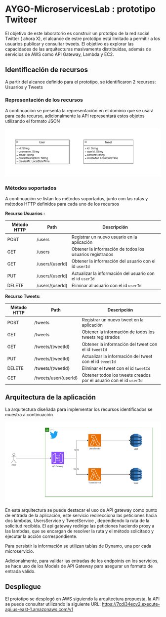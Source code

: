 # AYGO-MicroservicesLab : prototipo Twiteer

El objetivo de este laboratorio es construir un prototipo de la red social Twitter ( ahora X),
el alcance de estre prototipo está limitado a permitir a los usuarios publicar y consultar tweets. El
objetivo es explorar las capacidades de las arquitecturas masivamente distribuidas, además de servicios de AWS
como API Gateway, Lambda y EC2.

## Identificación de recursos
A partir del alcance definido para el prototipo, se identificaron 2 recursos: Usuarios y Tweets
### Representación de los recursos
A continuación se presenta la representación en el dominio que se usará para cada recurso, adicionalmente
la API representará estos objetos utilizando el formato JSON

![domainModel.png](img%2FdomainModel.png)

### Métodos soportados
A continuación se listan los métodos soportados, junto con las rutas y métodos HTTP definidos para cada uno de los
recursos

**Recurso Usuarios :**

| Método HTTP | Path            | Descripción                                              |
|-------------|-----------------|----------------------------------------------------------|
| POST        | /users          | Registrar un nuevo usuario en la aplicación              |
| GET         | /users          | Obtener la información de todos los usuarios registrados |
| GET         | /users/{userId} | Obtener la información del usuario con el id `userId`    |
| PUT         | /users/{userId} | Actualizar la información del usuario con el id `userId` |
| DELETE      | /users/{userId} | Eliminar al usuario con el id `userId`                   |

**Recurso Tweets:**

| Método HTTP | Path                  | Descripción                                                        |
|-------------|-----------------------|--------------------------------------------------------------------|
| POST        | /tweets               | Registrar un nuevo tweet en la aplicación                          |
| GET         | /tweets               | Obtener la información de todos los tweets registrados             |
| GET         | /tweets/{tweetId}     | Obtener la información del tweet con el id `tweetId`               |
| PUT         | /tweets/{tweetId}     | Actualizar la información del tweet con el id `tweetId`            |
| DELETE      | /tweets/{tweetId}     | Eliminar el tweet con el id `tweetId`                              |
| GET         | /tweets/user/{userId} | Obtener todos los tweets creados por el usuario con el id `userId` |


## Arquitectura de la aplicación
La arquitectura diseñada para implementar los recursos identificados se muestra a continuación

![awsArchitecture.png](img%2FawsArchitecture.png)

En esta arquitectura se puede destacar el uso de API gateway como punto de entrada de la aplicación,
este servicio redirecciona las peticiones hacia dos lambdas, UsersService y TweetService , dependiendo la ruta
de la solicitud recibida. El api gateway redirige las peticiones haciendo proxy a las lambdas, que se encargan
de resolver la ruta y el método solicitado y ejecutar la acción correspondiente.

Para persistir la información se utilizan tablas de Dynamo, una por cada microservicio.

Adicionalmente, para validar las entradas de los endpoints en los servicios, se hace uso de los Models de API Gateway para
asegurar un formato de entrada válido.


## Despliegue
El prototipo se desplegó en AWS siguiendo la arquitectura propuesta, la API se puede consultar utilizando
la siguiente URL: https://7cdi34eov2.execute-api.us-east-1.amazonaws.com/v1

